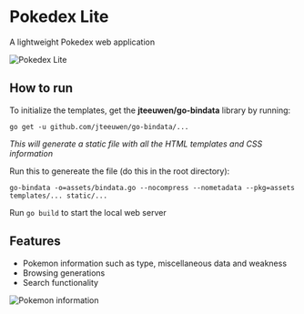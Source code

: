 # Pokedex Lite
A lightweight Pokedex web application

![Pokedex Lite](https://i.imgur.com/EB5kgU4.png)

## How to run
To initialize the templates, get the **jteeuwen/go-bindata** library by running:

`go get -u github.com/jteeuwen/go-bindata/...`

*This will generate a static file with all the HTML templates and CSS information*

Run this to genereate the file (do this in the root directory):

`go-bindata -o=assets/bindata.go --nocompress --nometadata --pkg=assets templates/... static/...`

Run `go build` to start the local web server

## Features
* Pokemon information such as type, miscellaneous data and weakness
* Browsing generations
* Search functionality

![Pokemon information](https://i.imgur.com/CGeGHqo.png)
